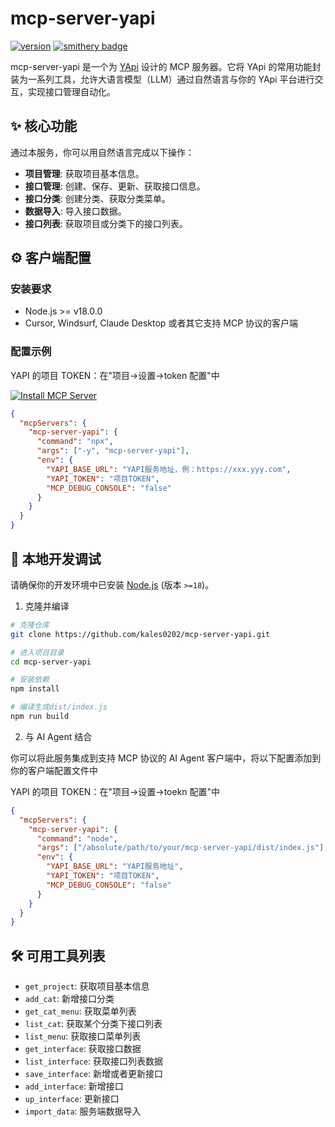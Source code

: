 # mcp-server-yapi

[![version](https://img.shields.io/badge/version-0.1.0-blue.svg)](https://github.com/kales0202/mcp-server-yapi.git)
[![smithery badge](https://smithery.ai/badge/mcp-server-yapi)](https://smithery.ai/server/@kales0202/mcp-server-yapi)

mcp-server-yapi 是一个为 [YApi](https://github.com/YMFE/yapi) 设计的 MCP 服务器。它将 YApi 的常用功能封装为一系列工具，允许大语言模型（LLM）通过自然语言与你的 YApi 平台进行交互，实现接口管理自动化。

## ✨ 核心功能

通过本服务，你可以用自然语言完成以下操作：

- **项目管理**: 获取项目基本信息。
- **接口管理**: 创建、保存、更新、获取接口信息。
- **接口分类**: 创建分类、获取分类菜单。
- **数据导入**: 导入接口数据。
- **接口列表**: 获取项目或分类下的接口列表。

## ⚙️ 客户端配置
### 安装要求

- Node.js >= v18.0.0
- Cursor, Windsurf, Claude Desktop 或者其它支持 MCP 协议的客户端

### 配置示例

YAPI 的项目 TOKEN：在"项目->设置->token 配置"中

[![Install MCP Server](https://cursor.com/deeplink/mcp-install-dark.svg)](https://cursor.com/install-mcp?name=mcp-server-yapi&config=eyJjb21tYW5kIjoibnB4IiwiYXJncyI6WyIteSIsIm1jcC1zZXJ2ZXIteWFwaSJdLCJlbnYiOnsiWUFQSV9CQVNFX1VSTCI6IllBUEnmnI3liqHlnLDlnYAiLCJZQVBJX1RPS0VOIjoi6aG555uuVE9LRU4iLCJNQ1BfREVCVUdfQ09OU09MRSI6ImZhbHNlIn19)

```json
{
  "mcpServers": {
    "mcp-server-yapi": {
      "command": "npx",
      "args": ["-y", "mcp-server-yapi"],
      "env": {
        "YAPI_BASE_URL": "YAPI服务地址，例：https://xxx.yyy.com",
        "YAPI_TOKEN": "项目TOKEN",
        "MCP_DEBUG_CONSOLE": "false"
      }
    }
  }
}
```

## 🔧 本地开发调试

请确保你的开发环境中已安装 [Node.js](https://nodejs.org/) (版本 `>=18`)。

1. 克隆并编译

```bash
# 克隆仓库
git clone https://github.com/kales0202/mcp-server-yapi.git

# 进入项目目录
cd mcp-server-yapi

# 安装依赖
npm install

# 编译生成dist/index.js
npm run build
```

2. 与 AI Agent 结合

你可以将此服务集成到支持 MCP 协议的 AI Agent 客户端中，将以下配置添加到你的客户端配置文件中

YAPI 的项目 TOKEN：在"项目->设置->toekn 配置"中

```json
{
  "mcpServers": {
    "mcp-server-yapi": {
      "command": "node",
      "args": ["/absolute/path/to/your/mcp-server-yapi/dist/index.js"],
      "env": {
        "YAPI_BASE_URL": "YAPI服务地址",
        "YAPI_TOKEN": "项目TOKEN",
        "MCP_DEBUG_CONSOLE": "false"
      }
    }
  }
}
```

## 🛠️ 可用工具列表

- `get_project`: 获取项目基本信息
- `add_cat`: 新增接口分类
- `get_cat_menu`: 获取菜单列表
- `list_cat`: 获取某个分类下接口列表
- `list_menu`: 获取接口菜单列表
- `get_interface`: 获取接口数据
- `list_interface`: 获取接口列表数据
- `save_interface`: 新增或者更新接口
- `add_interface`: 新增接口
- `up_interface`: 更新接口
- `import_data`: 服务端数据导入
